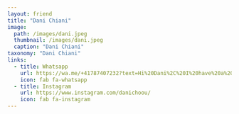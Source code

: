 ```yaml
---
layout: friend
title: "Dani Chiani"
image:
  path: /images/dani.jpeg
  thumbnail: /images/dani.jpeg
  caption: "Dani Chiani"
taxonomy: "Dani Chiani"
links:
  - title: Whatsapp
    url: https://wa.me/+41787407232?text=Hi%20Dani%2C%20I%20have%20a%20quick%20question%20about%20your%20recipes
    icon: fab fa-whatsapp
  - title: Instagram
    url: https://www.instagram.com/danichoou/
    icon: fab fa-instagram
---
```

